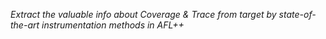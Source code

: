 *Extract the valuable info about Coverage & Trace from target by state-of-the-art instrumentation methods in AFL++*